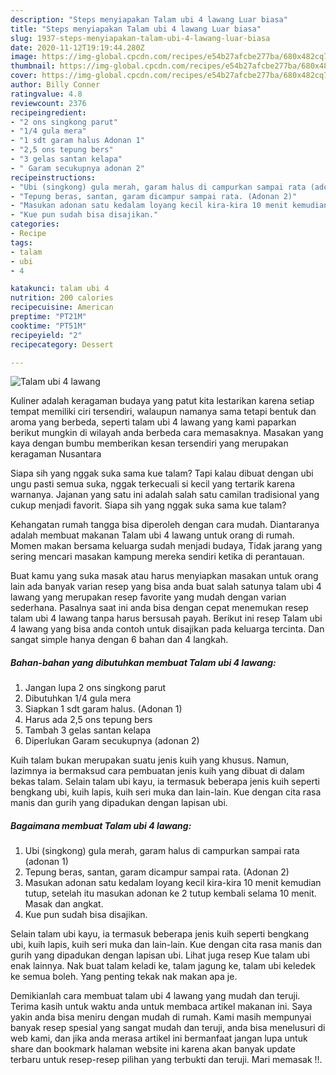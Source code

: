 ```yaml
---
description: "Steps menyiapakan Talam ubi 4 lawang Luar biasa"
title: "Steps menyiapakan Talam ubi 4 lawang Luar biasa"
slug: 1937-steps-menyiapakan-talam-ubi-4-lawang-luar-biasa
date: 2020-11-12T19:19:44.280Z
image: https://img-global.cpcdn.com/recipes/e54b27afcbe277ba/680x482cq70/talam-ubi-4-lawang-foto-resep-utama.jpg
thumbnail: https://img-global.cpcdn.com/recipes/e54b27afcbe277ba/680x482cq70/talam-ubi-4-lawang-foto-resep-utama.jpg
cover: https://img-global.cpcdn.com/recipes/e54b27afcbe277ba/680x482cq70/talam-ubi-4-lawang-foto-resep-utama.jpg
author: Billy Conner
ratingvalue: 4.8
reviewcount: 2376
recipeingredient:
- "2 ons singkong parut"
- "1/4 gula mera"
- "1 sdt garam halus Adonan 1"
- "2,5 ons tepung bers"
- "3 gelas santan kelapa"
- " Garam secukupnya adonan 2"
recipeinstructions:
- "Ubi (singkong) gula merah, garam halus di campurkan sampai rata (adonan 1)"
- "Tepung beras, santan, garam dicampur sampai rata. (Adonan 2)"
- "Masukan adonan satu kedalam loyang kecil kira-kira 10 menit kemudian tutup, setelah itu masukan adonan ke 2 tutup kembali selama 10 menit. Masak dan angkat."
- "Kue pun sudah bisa disajikan."
categories:
- Recipe
tags:
- talam
- ubi
- 4

katakunci: talam ubi 4 
nutrition: 200 calories
recipecuisine: American
preptime: "PT21M"
cooktime: "PT51M"
recipeyield: "2"
recipecategory: Dessert

---
```



![Talam ubi 4 lawang](https://img-global.cpcdn.com/recipes/e54b27afcbe277ba/680x482cq70/talam-ubi-4-lawang-foto-resep-utama.jpg)

Kuliner adalah keragaman budaya yang patut kita lestarikan karena setiap tempat memiliki ciri tersendiri, walaupun namanya sama tetapi bentuk dan aroma yang berbeda, seperti talam ubi 4 lawang yang kami paparkan berikut mungkin di wilayah anda berbeda cara memasaknya. Masakan yang kaya dengan bumbu memberikan kesan tersendiri yang merupakan keragaman Nusantara

Siapa sih yang nggak suka sama kue talam? Tapi kalau dibuat dengan ubi ungu pasti semua suka, nggak terkecuali si kecil yang tertarik karena warnanya. Jajanan yang satu ini adalah salah satu camilan tradisional yang cukup menjadi favorit. Siapa sih yang nggak suka sama kue talam?

Kehangatan rumah tangga bisa diperoleh dengan cara mudah. Diantaranya adalah membuat makanan Talam ubi 4 lawang untuk orang di rumah. Momen makan bersama keluarga sudah menjadi budaya, Tidak jarang yang sering mencari masakan kampung mereka sendiri ketika di perantauan.

Buat kamu yang suka masak atau harus menyiapkan masakan untuk orang lain ada banyak varian resep yang bisa anda buat salah satunya talam ubi 4 lawang yang merupakan resep favorite yang mudah dengan varian sederhana. Pasalnya saat ini anda bisa dengan cepat menemukan resep talam ubi 4 lawang tanpa harus bersusah payah.
Berikut ini resep Talam ubi 4 lawang yang bisa anda contoh untuk disajikan pada keluarga tercinta. Dan sangat simple hanya dengan 6 bahan dan 4 langkah.


<!--inarticleads1-->

##### Bahan-bahan yang dibutuhkan membuat Talam ubi 4 lawang:

1. Jangan lupa 2 ons singkong parut
1. Dibutuhkan 1/4 gula mera
1. Siapkan 1 sdt garam halus. (Adonan 1)
1. Harus ada 2,5 ons tepung bers
1. Tambah 3 gelas santan kelapa
1. Diperlukan  Garam secukupnya (adonan 2)


Kuih talam bukan merupakan suatu jenis kuih yang khusus. Namun, lazimnya ia bermaksud cara pembuatan jenis kuih yang dibuat di dalam bekas talam. Selain talam ubi kayu, ia termasuk beberapa jenis kuih seperti bengkang ubi, kuih lapis, kuih seri muka dan lain-lain. Kue dengan cita rasa manis dan gurih yang dipadukan dengan lapisan ubi. 

<!--inarticleads2-->

##### Bagaimana membuat  Talam ubi 4 lawang:

1. Ubi (singkong) gula merah, garam halus di campurkan sampai rata (adonan 1)
1. Tepung beras, santan, garam dicampur sampai rata. (Adonan 2)
1. Masukan adonan satu kedalam loyang kecil kira-kira 10 menit kemudian tutup, setelah itu masukan adonan ke 2 tutup kembali selama 10 menit. Masak dan angkat.
1. Kue pun sudah bisa disajikan.


Selain talam ubi kayu, ia termasuk beberapa jenis kuih seperti bengkang ubi, kuih lapis, kuih seri muka dan lain-lain. Kue dengan cita rasa manis dan gurih yang dipadukan dengan lapisan ubi. Lihat juga resep Kue talam ubi enak lainnya. Nak buat talam keladi ke, talam jagung ke, talam ubi keledek ke semua boleh. Yang penting tekak nak makan apa je. 

Demikianlah cara membuat talam ubi 4 lawang yang mudah dan teruji. Terima kasih untuk waktu anda untuk membaca artikel makanan ini. Saya yakin anda bisa meniru dengan mudah di rumah. Kami masih mempunyai banyak resep spesial yang sangat mudah dan teruji, anda bisa menelusuri di web kami, dan jika anda merasa artikel ini bermanfaat jangan lupa untuk share dan bookmark halaman website ini karena akan banyak update terbaru untuk resep-resep pilihan yang terbukti dan teruji. Mari memasak !!. 
